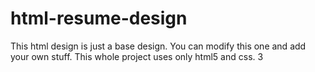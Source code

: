 # html-resume-design
This html design is just a base design. You can modify this one and add your own stuff. 
This whole project uses only html5 and css. 3
